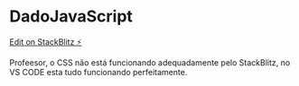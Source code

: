 # DadoJavaScript

[Edit on StackBlitz ⚡️](https://stackblitz.com/edit/js-scsfrr)

Profeesor, o CSS não está funcionando adequadamente pelo StackBlitz, no VS CODE esta tudo funcionando perfeitamente.